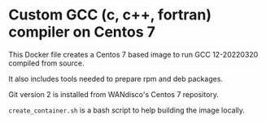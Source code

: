 # Custom GCC (c, c++, fortran) compiler on Centos 7

This Docker file creates a Centos 7 based image to run GCC 12-20220320 compiled from source.

It also includes tools needed to prepare rpm and deb packages.

Git version 2 is installed from WANdisco's Centos 7 repository.

`create_container.sh` is a bash script to help building the image locally.
